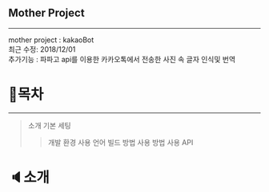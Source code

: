 ## Mother Project
---
mother project : kakaoBot<br>
최근 수정: 2018/12/01<br>
추가기능 : 파파고 api를 이용한 카카오톡에서 전송한 사진 속 글자 인식및 번역

# :page_with_curl:목차
---
>소개
>기본 세팅
>>개발 환경
>>사용 언어
>빌드 방법
>사용 방법
>>사용 API

# :speaker:소개


